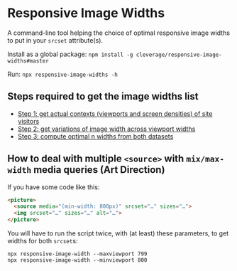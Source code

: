 # Responsive Image Widths

A command-line tool helping the choice of optimal responsive image widths to put in your `srcset` attribute(s).

Install as a global package: `npm install -g cleverage/responsive-image-widths#master`

Run: `npx responsive-image-widths -h`

## Steps required to get the image widths list

- [Step 1: get actual contexts (viewports and screen densities) of site visitors](/responsive-image-widths/step1.html)
- [Step 2: get variations of image width across viewport widths](/responsive-image-widths/step2.html)
- [Step 3: compute optimal n widths from both datasets](/responsive-image-widths/step3.html)

## How to deal with multiple `<source>` with `mix/max-width` media queries (Art Direction)

If you have some code like this:

```html
<picture>
  <source media="(min-width: 800px)" srcset="…" sizes="…">
  <img srcset="…" sizes="…" alt="…">
</picture>
```

You will have to run the script twice, with (at least) these parameters, to get widths for both `srcset`s:

```shell
npx responsive-image-width --maxviewport 799
npx responsive-image-width --minviewport 800
```
